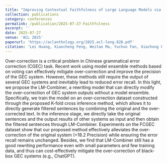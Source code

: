 ```yaml
---
title: "Improving Contextual Faithfulness of Large Language Models via Retrieval Heads-Induced Optimization"
collection: publications
category: conferences
permalink: /publication/2025-07-27-Faithfulness
excerpt: ''
date: 2025-07-27
venue: 'ACL 2025'
paperurl: 'https://aclanthology.org/2025.acl-long.826.pdf'
citation: 'Lei Huang, Xiaocheng Feng, Weitao Ma, Yuchun Fan, Xiachong Feng, Yangfan Ye, Weihong Zhong, Yuxuan Gu, <b>Baoxin Wang</b>, Dayong Wu, Guoping Hu, and Bing Qin. 2025. Improving Contextual Faithfulness of Large Language Models via Retrieval Heads-Induced Optimization. In Proceedings of the 63rd Annual Meeting of the Association for Computational Linguistics (<b>ACL 2025</b>).'
---
```


Over-correction is a critical problem in Chinese grammatical error correction (CGEC) task. Recent work using model ensemble methods based on voting can effectively mitigate over-correction and improve the precision of the GEC system. However, these methods still require the output of several GEC systems and inevitably lead to reduced error recall. In this light, we propose the LM-Combiner, a rewriting model that can directly modify the over-correction of GEC system outputs without a model ensemble. Specifically, we train the model on an over-correction dataset constructed through the proposed K-fold cross inference method, which allows it to directly generate filtered sentences by combining the original and the over-corrected text. In the inference stage, we directly take the original sentences and the output results of other systems as input and then obtain the filtered sentences through LM-Combiner. Experiments on the FCGEC dataset show that our proposed method effectively alleviates the over-correction of the original system (+18.2 Precision) while ensuring the error recall remains unchanged. Besides, we find that LM-Combiner still has a good rewriting performance even with small parameters and few training data, and thus can cost-effectively mitigate the over-correction of black-box GEC systems (e.g., ChatGPT).
